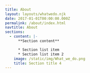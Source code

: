 ```yaml
---
title: About
layout: layouts/whatwedo.njk
date: 2017-01-01T00:00:00.000Z
permalink: /about/index.html
navtitle: About
sections:
  - content: |-
      **Section content**

      * Section list item
      * Section list item 2
    image: /static/img/What_we_do.png
    title: Section title 4
---
```


